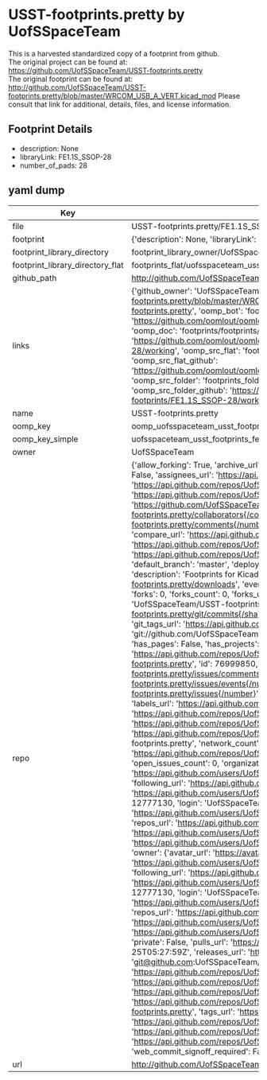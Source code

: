 # USST-footprints.pretty by UofSSpaceTeam  
This is a harvested standardized copy of a footprint from github.  
The original project can be found at:  
https://github.com/UofSSpaceTeam/USST-footprints.pretty  
The original footprint can be found at:
http://github.com/UofSSpaceTeam/USST-footprints.pretty/blob/master/WRCOM_USB_A_VERT.kicad_mod
Please consult that link for additional, details, files, and license information.  
## Footprint Details
* description: None  
* libraryLink: FE1.1S_SSOP-28  
* number_of_pads: 28  
## yaml dump  
| Key | Value |  
| --- | --- |  
| file | USST-footprints.pretty/FE1.1S_SSOP-28.kicad_mod |  
| footprint | {'description': None, 'libraryLink': 'FE1.1S_SSOP-28', 'number_of_pads': 28} |  
| footprint_library_directory | footprint_library_owner/UofSSpaceTeam_USST-footprints.pretty |  
| footprint_library_directory_flat | footprints_flat/uofsspaceteam_usst_footprints_fe1_1s_ssop_28/working |  
| github_path | http://github.com/UofSSpaceTeam/USST-footprints.pretty/blob/master/FE1.1S_SSOP-28.kicad_mod |  
| links | {'github_owner': 'UofSSpaceTeam', 'github_repo_name': 'USST-footprints.pretty', 'github_src': 'http://github.com/UofSSpaceTeam/USST-footprints.pretty/blob/master/WRCOM_USB_A_VERT.kicad_mod', 'github_src_repo': 'https://github.com/UofSSpaceTeam/USST-footprints.pretty', 'oomp_bot': 'footprints/uofsspaceteam_usst_footprints_fe1_1s_ssop_28/working', 'oomp_bot_github': 'https://github.com/oomlout/oomlout_oomp_footprint_bot/tree/main/footprints/uofsspaceteam_usst_footprints_fe1_1s_ssop_28/working', 'oomp_doc': 'footprints/footprints/UofSSpaceTeam/USST-footprints/FE1.1S_SSOP-28/working/', 'oomp_doc_github': 'https://github.com/oomlout/oomlout_oomp_footprint_doc/tree/main/footprints/footprints/UofSSpaceTeam/USST-footprints/FE1.1S_SSOP-28/working', 'oomp_src_flat': 'footprints_flat/footprints_flat/uofsspaceteam_usst_footprints_fe1_1s_ssop_28/working', 'oomp_src_flat_github': 'https://github.com/oomlout/oomlout_oomp_footprint_src/tree/main/footprints_flat/uofsspaceteam_usst_footprints_fe1_1s_ssop_28/working', 'oomp_src_folder': 'footprints_folder/footprints_folder/UofSSpaceTeam/USST-footprints/FE1.1S_SSOP-28/working', 'oomp_src_folder_github': 'https://github.com/oomlout/oomlout_oomp_footprint_src/tree/main/footprints_folder/UofSSpaceTeam/USST-footprints/FE1.1S_SSOP-28/working'} |  
| name | USST-footprints.pretty |  
| oomp_key | oomp_uofsspaceteam_usst_footprints_fe1_1s_ssop_28 |  
| oomp_key_simple | uofsspaceteam_usst_footprints_fe1_1s_ssop_28 |  
| owner | UofSSpaceTeam |  
| repo | {'allow_forking': True, 'archive_url': 'https://api.github.com/repos/UofSSpaceTeam/USST-footprints.pretty/{archive_format}{/ref}', 'archived': False, 'assignees_url': 'https://api.github.com/repos/UofSSpaceTeam/USST-footprints.pretty/assignees{/user}', 'blobs_url': 'https://api.github.com/repos/UofSSpaceTeam/USST-footprints.pretty/git/blobs{/sha}', 'branches_url': 'https://api.github.com/repos/UofSSpaceTeam/USST-footprints.pretty/branches{/branch}', 'clone_url': 'https://github.com/UofSSpaceTeam/USST-footprints.pretty.git', 'collaborators_url': 'https://api.github.com/repos/UofSSpaceTeam/USST-footprints.pretty/collaborators{/collaborator}', 'comments_url': 'https://api.github.com/repos/UofSSpaceTeam/USST-footprints.pretty/comments{/number}', 'commits_url': 'https://api.github.com/repos/UofSSpaceTeam/USST-footprints.pretty/commits{/sha}', 'compare_url': 'https://api.github.com/repos/UofSSpaceTeam/USST-footprints.pretty/compare/{base}...{head}', 'contents_url': 'https://api.github.com/repos/UofSSpaceTeam/USST-footprints.pretty/contents/{+path}', 'contributors_url': 'https://api.github.com/repos/UofSSpaceTeam/USST-footprints.pretty/contributors', 'created_at': '2016-12-20T23:39:52Z', 'default_branch': 'master', 'deployments_url': 'https://api.github.com/repos/UofSSpaceTeam/USST-footprints.pretty/deployments', 'description': 'Footprints for Kicad PCB layouts', 'disabled': False, 'downloads_url': 'https://api.github.com/repos/UofSSpaceTeam/USST-footprints.pretty/downloads', 'events_url': 'https://api.github.com/repos/UofSSpaceTeam/USST-footprints.pretty/events', 'fork': False, 'forks': 0, 'forks_count': 0, 'forks_url': 'https://api.github.com/repos/UofSSpaceTeam/USST-footprints.pretty/forks', 'full_name': 'UofSSpaceTeam/USST-footprints.pretty', 'git_commits_url': 'https://api.github.com/repos/UofSSpaceTeam/USST-footprints.pretty/git/commits{/sha}', 'git_refs_url': 'https://api.github.com/repos/UofSSpaceTeam/USST-footprints.pretty/git/refs{/sha}', 'git_tags_url': 'https://api.github.com/repos/UofSSpaceTeam/USST-footprints.pretty/git/tags{/sha}', 'git_url': 'git://github.com/UofSSpaceTeam/USST-footprints.pretty.git', 'has_discussions': False, 'has_downloads': True, 'has_issues': True, 'has_pages': False, 'has_projects': True, 'has_wiki': True, 'homepage': None, 'hooks_url': 'https://api.github.com/repos/UofSSpaceTeam/USST-footprints.pretty/hooks', 'html_url': 'https://github.com/UofSSpaceTeam/USST-footprints.pretty', 'id': 76999850, 'is_template': False, 'issue_comment_url': 'https://api.github.com/repos/UofSSpaceTeam/USST-footprints.pretty/issues/comments{/number}', 'issue_events_url': 'https://api.github.com/repos/UofSSpaceTeam/USST-footprints.pretty/issues/events{/number}', 'issues_url': 'https://api.github.com/repos/UofSSpaceTeam/USST-footprints.pretty/issues{/number}', 'keys_url': 'https://api.github.com/repos/UofSSpaceTeam/USST-footprints.pretty/keys{/key_id}', 'labels_url': 'https://api.github.com/repos/UofSSpaceTeam/USST-footprints.pretty/labels{/name}', 'language': None, 'languages_url': 'https://api.github.com/repos/UofSSpaceTeam/USST-footprints.pretty/languages', 'license': None, 'merges_url': 'https://api.github.com/repos/UofSSpaceTeam/USST-footprints.pretty/merges', 'milestones_url': 'https://api.github.com/repos/UofSSpaceTeam/USST-footprints.pretty/milestones{/number}', 'mirror_url': None, 'name': 'USST-footprints.pretty', 'network_count': 0, 'node_id': 'MDEwOlJlcG9zaXRvcnk3Njk5OTg1MA==', 'notifications_url': 'https://api.github.com/repos/UofSSpaceTeam/USST-footprints.pretty/notifications{?since,all,participating}', 'open_issues': 0, 'open_issues_count': 0, 'organization': {'avatar_url': 'https://avatars.githubusercontent.com/u/12777130?v=4', 'events_url': 'https://api.github.com/users/UofSSpaceTeam/events{/privacy}', 'followers_url': 'https://api.github.com/users/UofSSpaceTeam/followers', 'following_url': 'https://api.github.com/users/UofSSpaceTeam/following{/other_user}', 'gists_url': 'https://api.github.com/users/UofSSpaceTeam/gists{/gist_id}', 'gravatar_id': '', 'html_url': 'https://github.com/UofSSpaceTeam', 'id': 12777130, 'login': 'UofSSpaceTeam', 'node_id': 'MDEyOk9yZ2FuaXphdGlvbjEyNzc3MTMw', 'organizations_url': 'https://api.github.com/users/UofSSpaceTeam/orgs', 'received_events_url': 'https://api.github.com/users/UofSSpaceTeam/received_events', 'repos_url': 'https://api.github.com/users/UofSSpaceTeam/repos', 'site_admin': False, 'starred_url': 'https://api.github.com/users/UofSSpaceTeam/starred{/owner}{/repo}', 'subscriptions_url': 'https://api.github.com/users/UofSSpaceTeam/subscriptions', 'type': 'Organization', 'url': 'https://api.github.com/users/UofSSpaceTeam'}, 'owner': {'avatar_url': 'https://avatars.githubusercontent.com/u/12777130?v=4', 'events_url': 'https://api.github.com/users/UofSSpaceTeam/events{/privacy}', 'followers_url': 'https://api.github.com/users/UofSSpaceTeam/followers', 'following_url': 'https://api.github.com/users/UofSSpaceTeam/following{/other_user}', 'gists_url': 'https://api.github.com/users/UofSSpaceTeam/gists{/gist_id}', 'gravatar_id': '', 'html_url': 'https://github.com/UofSSpaceTeam', 'id': 12777130, 'login': 'UofSSpaceTeam', 'node_id': 'MDEyOk9yZ2FuaXphdGlvbjEyNzc3MTMw', 'organizations_url': 'https://api.github.com/users/UofSSpaceTeam/orgs', 'received_events_url': 'https://api.github.com/users/UofSSpaceTeam/received_events', 'repos_url': 'https://api.github.com/users/UofSSpaceTeam/repos', 'site_admin': False, 'starred_url': 'https://api.github.com/users/UofSSpaceTeam/starred{/owner}{/repo}', 'subscriptions_url': 'https://api.github.com/users/UofSSpaceTeam/subscriptions', 'type': 'Organization', 'url': 'https://api.github.com/users/UofSSpaceTeam'}, 'private': False, 'pulls_url': 'https://api.github.com/repos/UofSSpaceTeam/USST-footprints.pretty/pulls{/number}', 'pushed_at': '2018-07-25T05:27:59Z', 'releases_url': 'https://api.github.com/repos/UofSSpaceTeam/USST-footprints.pretty/releases{/id}', 'size': 69, 'ssh_url': 'git@github.com:UofSSpaceTeam/USST-footprints.pretty.git', 'stargazers_count': 0, 'stargazers_url': 'https://api.github.com/repos/UofSSpaceTeam/USST-footprints.pretty/stargazers', 'statuses_url': 'https://api.github.com/repos/UofSSpaceTeam/USST-footprints.pretty/statuses/{sha}', 'subscribers_count': 3, 'subscribers_url': 'https://api.github.com/repos/UofSSpaceTeam/USST-footprints.pretty/subscribers', 'subscription_url': 'https://api.github.com/repos/UofSSpaceTeam/USST-footprints.pretty/subscription', 'svn_url': 'https://github.com/UofSSpaceTeam/USST-footprints.pretty', 'tags_url': 'https://api.github.com/repos/UofSSpaceTeam/USST-footprints.pretty/tags', 'teams_url': 'https://api.github.com/repos/UofSSpaceTeam/USST-footprints.pretty/teams', 'temp_clone_token': None, 'topics': [], 'trees_url': 'https://api.github.com/repos/UofSSpaceTeam/USST-footprints.pretty/git/trees{/sha}', 'updated_at': '2018-07-25T05:28:01Z', 'url': 'https://api.github.com/repos/UofSSpaceTeam/USST-footprints.pretty', 'visibility': 'public', 'watchers': 0, 'watchers_count': 0, 'web_commit_signoff_required': False} |  
| url | http://github.com/UofSSpaceTeam/USST-footprints.pretty |  

